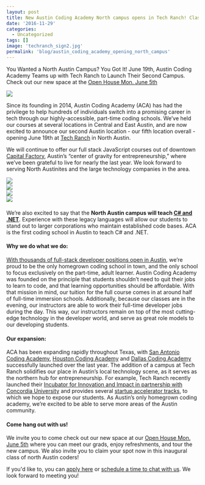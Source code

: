 ```yaml
---
layout: post
title: New Austin Coding Academy North campus opens in Tech Ranch! Classes start June 19.
date: '2016-11-29'
categories:
  - Uncategorized
tags: []
image: 'techranch_sign2.jpg'
permalink: 'blog/austin_coding_academy_opening_north_campus'
---
```

You Wanted a North Austin Campus? You Got It!
June 19th, Austin Coding Academy Teams up with Tech Ranch to Launch Their Second Campus.
Check out our new space at the [Open House Mon. June 5th](https://www.eventbrite.com/e/austin-coding-academy-open-house-tickets-34369733799)

<div class="col-sm-12">
  <img class="img-responsive" src="/assets/images/techranch_1.png" />
</div>


Since its founding in 2014, Austin Coding Academy (ACA) has had the privilege to help hundreds of individuals switch into a promising career in tech through our highly-accessible, part-time coding schools. We’ve held our courses at several locations in Central and East Austin, and are now excited to announce our second Austin location - our fifth location overall - opening June 19th at [Tech Ranch](https://techranchaustin.com) in North Austin.

We will continue to offer our full stack JavaScript courses out of downtown [Capital Factory](https://capitalfactory.com/), Austin’s “center of gravity for entrepreneurship,” where we’ve been grateful to live for nearly the last year. We look forward to serving North Austinites and the large technology companies in the area.

<div style="margin-bottom:20px;" class="row">
  <div class="col-md-3 col-xs-6">
    <img class="img-responsive" src="/assets/images/techranch_2.jpg" />
  </div>
  <div class="col-md-3 col-xs-6">
    <img class="img-responsive" src="/assets/images/techranch_3.jpg" />
  </div>
  <div class="col-md-3 col-xs-6">
    <img class="img-responsive" src="/assets/images/techranch_4.jpg" />
  </div>
  <div class="col-md-3 col-xs-6">
    <img class="img-responsive" src="/assets/images/techranch_5.jpg" />
  </div>
</div>

We’re also excited to say that the **North Austin campus will teach [C# and .NET](https://www.thesoftwareguild.com/blog/reasons-to-learn-c-sharp/)**. Experience with these legacy languages will allow our students to stand out to larger corporations who maintain established code bases. ACA is the first coding school in Austin to teach C# and .NET.

#### Why we do what we do:

[With thousands of full-stack developer positions open in Austin](https://www.indeed.com/jobs?q=Full+Stack+Developer&l=Austin%2C+TX), we’re proud to be the only homegrown coding school in town, and the only school to focus exclusively on the part-time, adult learner. Austin Coding Academy was founded on the principle that students shouldn’t need to quit their jobs to learn to code, and that learning opportunities should be affordable. With that mission in mind, our tuition for the full course comes in at around half of full-time immersion schools. Additionally, because our classes are in the evening, our instructors are able to work their full-time developer jobs during the day. This way, our instructors remain on top of the most cutting-edge technology in the developer world, and serve as great role models to our developing students.

#### Our expansion:

ACA has been expanding rapidly throughout Texas, with [San Antonio Coding Academy](http://sanantoniocodingacademy.com), [Houston Coding Academy](http://houstontxcodingacademy.com) and [Dallas Coding Academy](http://dallascodingacademy.com) successfully launched over the last year. The addition of a campus at Tech Ranch solidifies our place in Austin’s local technology scene, as it serves as the northern hub for entrepreneurship. For example, Tech Ranch recently launched their [Incubator for Innovation and Impact in partnership with Concordia University](http://www.builtinaustin.com/2017/03/03/concordia-university-opens-incubator-tech-ranch) and provides several [startup accelerator tracks](https://techranchaustin.com/programs/), to which we hope to expose our students.  As Austin’s only homegrown coding academy, we’re excited to be able to serve more areas of the Austin community.

#### Come hang out with us!

We invite you to come check out our new space at our [Open House Mon. June 5th](https://www.eventbrite.com/e/austin-coding-academy-open-house-tickets-34369733799) where you can meet our grads, enjoy refreshments, and tour the new campus. We also invite you to claim your spot now in this inaugural class of north Austin coders!

If you'd like to, you can [apply here](https://austincodingacademy.com/apply/) or [schedule a time to chat with us](https://austincodingacademy.com/apply/). We look forward to meeting you!




<!--
### New North Austin Location
The most accessible coding education opens a second Austin campus at Tech Ranch Austin, Texas – June 5, 2017 – Austin Coding Academy, Austin’s largest coding school, is opening its fifth campus at Tech Ranch, with the goal of extending their highly accessible, part time classes to North Austin residents who otherwise wouldn’t be able to attend the downtown campus due to traffic and schedule.


### You're invited!
Come check out our new space at our Open House Mon. June 5th where you can meet our grads, . Claim your spot now in this inaugural class of North Austin coders!
Apply here or schedule a time to chat with us. We look forward to meeting you!


### Tech Ranch
ACA has been expanding rapidly throughout Texas, with San Antonio Coding Academy, Houston Coding Academy and Dallas Coding Academy having been launched over the last year. With their downtown campus located at Capital Factory, Austin’s downtown center of gravity for entrepreneurship, the addition of a campus at Tech Ranch solidifies their place in the local startup scene. Tech Ranch, a northern hub for entrepreneurship, recently launched their Incubator for Innovation and Impact in partnership with Concordia University.


### Why the new digs?
Austin Coding Academy offers a full stack coding education that brings students from beginner to developer over the course of 9 months of part time classes, and caters the content of their curriculum to the job market of each location. Their downtown campus teaches a JavaScript stack, while other campuses outside of Austin teach a C#/.NET stack. The North Austin campus will follow suit with Houston, Dallas, and San Antonio in order to increase the class offerings available to Austin students. From CEO, Chris Helmueller “Because of the continued increase in demand for our program – we’ve seen record enrollments each quarter since we started – we’ve found the need to expand our presence and offerings to meet the needs of people looking to transition into tech.”


### ACA's Growing Roots
ACA was founded in 2014 as an answer to the immersive coding boot camp movement, offering classes in the evening designed to bring people to proficiency without having to quit their day jobs. Because their classes are in the evenings, the instructors are full time developers, ideal role models for students looking to transition into the tech industry. Leveraging these instructors alongside their unique Socratic style curriculum, a focus on the working adult learner, and practical schedule allows ACA to offer a full service coding education to transform the lives of people looking to move into tech. It was founded on the principle of making coding education accessible and affordable, with tuition typically half that of their full time boot camp competitors. Considering the boom in 2016 of coding schools moving to Austin, ACA is proud to be the only locally grown coding school in town, with other schools hailing from large, out of state education companies like Kaplan (Dev Bootcamp), the Apollo Education Group (The Iron Yard), and Trilogy Education Services (UT Bootcamp). ACA was nominated one of the 11 Best Coding Bootcamps in the South by coursereport.com -->
